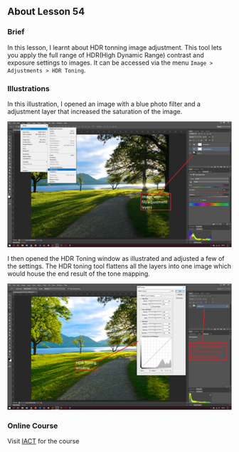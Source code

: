 ## About Lesson 54

### Brief
In this lesson, I learnt about HDR tonning image adjustment. This tool lets you apply the full range of HDR(High Dynamic Range) contrast and exposure settings to images. It can be accessed via the menu `Image > Adjustments > HDR Toning`.

### Illustrations

In this illustration, I opened an image with a blue photo filter and a adjustment layer that increased the saturation of the image.

![Illustration Example](../assets/images/illustration107.png)

I then opened the HDR Toning window as illustrated and adjusted a few of the settings. The HDR toning tool flattens all the layers into one image which would house the end result of the tone mapping.

![Illustration Example](../assets/images/illustration108.png)

### Online Course
Visit [IACT](https://iact.ie) for the course